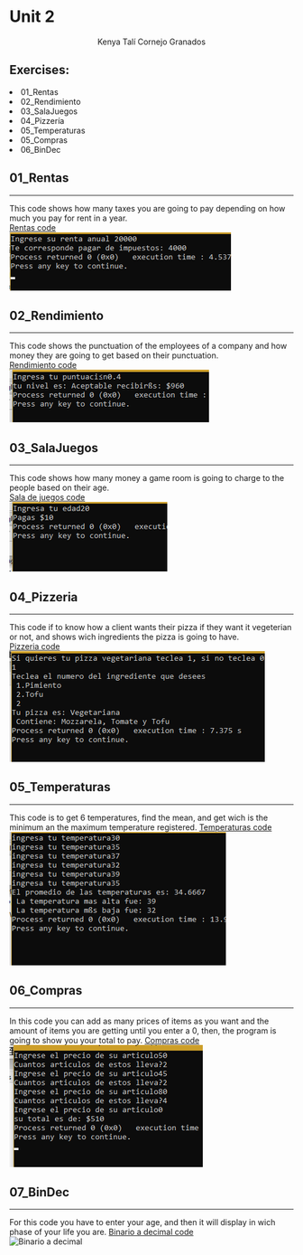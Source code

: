 # Unit 2 
<center>Kenya Talí Cornejo Granados</center>   
<h2>Exercises:  </h2>
<e1>
<li>01_Rentas</li>
<li>02_Rendimiento</li> 
<li>03_SalaJuegos</li>
<li>04_Pizzería</li>
<li>05_Temperaturas</li> 
<li>05_Compras</li> 
<li>06_BinDec</li> 
</e>
  
<h2>01_Rentas </h2>

___    
This code shows how many taxes you are going to pay depending on how much you pay for rent in a year.  
[Rentas code](https://github.com/UP210043/UP210043_CPP/blob/main/U2/01_rentas.cpp)   
![Rentas](U2/../Images/01_rentas.png)   

<h2>02_Rendimiento </h2>

___    
This code shows the punctuation of the employees of a  company and how money they are going to get based on their punctuation.  
[Rendimiento code](https://github.com/UP210043/UP210043_CPP/blob/main/U2/02_rendiminto.cpp)  
![Rendimiento](U2/../Images/02_rendimiento.png) 

<h2>03_SalaJuegos </h2>

___    
This code shows how many money a game room is going to charge to the people based on their age.  
[Sala de juegos code](https://github.com/UP210043/UP210043_CPP/blob/main/U2/03_salaJuegos.cpp)  
![Sala de Juegos](U2/../Images/03_SalaJuegos.png)   
<h2>04_Pizzeria </h2>

___    
This code if to know how a client wants their pizza if they want it vegeterian or not, and shows wich ingredients the pizza is going to have.  
[Pizzeria code](https://github.com/UP210043/UP210043_CPP/blob/main/U2/04_pizzeria.cpp)
![Pizzeria](U2/../Images/04_pizzeria.png) 

<h2>05_Temperaturas </h2>

___    
This code is to get 6 temperatures, find the mean, and get wich is the minimum an the maximum temperature registered.
[Temperaturas code](https://github.com/UP210043/UP210043_CPP/blob/main/U2/05_Temperaturas.cpp)
![Temperaturas](U2/../Images/05_Temperaturas.png)

<h2>06_Compras </h2>

___    
In this code you can add as many prices of items as you want and the amount of items you are getting until you enter a 0, then, the program is going to show you your total to pay.
[Compras code](https://github.com/UP210043/UP210043_CPP/blob/main/U2/06_compras.cpp)
![Compras](U2/../Images/06_compras.png)

<h2>07_BinDec </h2>

___    
For this code you have to enter your age, and then it will display in wich  phase of your life you are.
[Binario a decimal code]()  
![Binario a decimal](U2/../Images/07_BinDec)